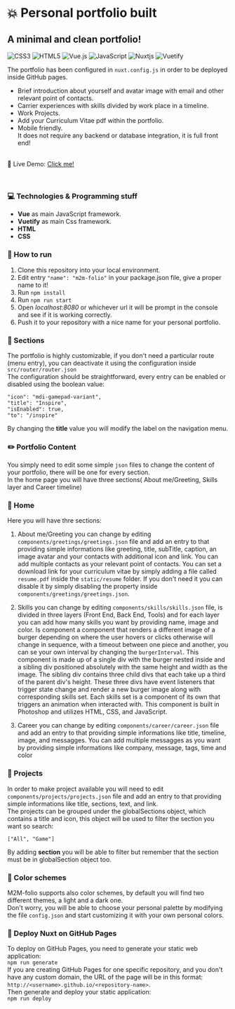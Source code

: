 # :boom: Personal portfolio built

## A minimal and clean portfolio!

![CSS3](https://img.shields.io/badge/css3-%231572B6.svg?style=for-the-badge&logo=css3&logoColor=white)
![HTML5](https://img.shields.io/badge/html5-%23E34F26.svg?style=for-the-badge&logo=html5&logoColor=white)
![Vue.js](https://img.shields.io/badge/vuejs-%2335495e.svg?style=for-the-badge&logo=vuedotjs&logoColor=%234FC08D)
![JavaScript](https://img.shields.io/badge/javascript-%23323330.svg?style=for-the-badge&logo=javascript&logoColor=%23F7DF1E)
![Nuxtjs](https://img.shields.io/badge/Nuxt-002E3B?style=for-the-badge&logo=nuxtdotjs&logoColor=#00DC82)
![Vuetify](https://img.shields.io/badge/Vuetify-1867C0?style=for-the-badge&logo=vuetify&logoColor=AEDDFF)
<br/>

The portfolio has been configured in `nuxt.config.js` in order to be deployed inside GitHub pages.<br/>

- Brief introduction about yourself and avatar image with email and other relevant point of contacts.
- Carrier experiences with skills divided by work place in a timeline.
- Work Projects.
- Add your Curriculum Vitae pdf within the portfolio.
- Mobile friendly.
  <br/>
  It does not require any backend or database integration, it is full front end!
  <br/><br/>

:satellite: Live Demo: [Click me!](https://mikemayster.github.io/m2m-folio/)

<br/>

### :computer: Technologies & Programming stuff

- **Vue** as main JavaScript framework.
- **Vuetify** as main Css framework.
- **HTML**
- **CSS**

### :hammer: How to run

1. Clone this repository into your local environment.
2. Edit entry `"name": "m2m-folio"` in your package.json file, give a proper name to it!
3. Run `npm install`
4. Run `npm run start`
5. Open _localhost:8080_ or whichever url it will be prompt in the console and see if it is working correctly.
6. Push it to your repository with a nice name for your personal portfolio.

### :file_folder: Sections

The portfolio is highly customizable, if you don't need a particular route (menu entry), you can deactivate it using the configuration inside `src/router/router.json` <br/>
The configuration should be straightforward, every entry can be enabled or disabled using the boolean value:

    "icon": "mdi-gamepad-variant",
    "title": "Inspire",
    "isEnabled": true,
    "to": "/inspire"

By changing the **title** value you will modify the label on the navigation menu.

### :pencil2: Portfolio Content

You simply need to edit some simple `json` files to change the content of your portfolio, there will be one for every section.<br/>
In the home page you will have three sections( About me/Greeting, Skills layer and Career timeline)

### :newspaper: Home

Here you will have thre sections:

1. About me/Greeting you can change by editing `components/greetings/greetings.json` file and add an entry to that providing simple informations like greeting, title, subTitle, caption, an image avatar and your contacts with additional icon and link. You can add multiple contacts as your relevant point of contacts. You can set a download link for your curriculum vitae by simply adding a file called `resume.pdf` inside the `static/resume` folder. If you don't need it you can disable it by simply disabling the property inside `components/greetings/greetings.json`.

2. Skills you can change by editing `components/skills/skills.json` file, is divided in three layers (Front End, Back End, Tools) and for each layer you can add how many skills you want by providing name, image and color. Is component a component that renders a different image of a burger depending on where the user hovers or clicks otherwise will change in sequence, with a timeout between one piece and another, you can se your own interval by changing the `burgerInterval`. This component is made up of a single div with the burger nested inside and a sibling div positioned absolutely with the same height and width as the image. The sibling div contains three child divs that each take up a third of the parent div's height. These three divs have event listeners that trigger state change and render a new burger image along with corresponding skills set. Each skills set is a component of its own that triggers an animation when interacted with. This component is built in Photoshop and utilizes HTML, CSS, and JavaScript.

3. Career you can change by editing `components/career/career.json` file and add an entry to that providing simple informations like title, timeline, image, and messagges. You can add multiple messagges as you want by providing simple informations like company, message, tags, time and color

### :newspaper: Projects

In order to make project available you will need to edit `components/projects/projects.json` file and add an entry to that providing simple informations like title, sections, text, and link. <br/>
The projects can be grouped under the globalSections object, which contains a title and icon, this object will be used to filter the section you want so search:

    ["All", "Game"]

By adding **section** you will be able to filter but remember that the section must be in globalSection object too.
<br/>

### :rainbow: Color schemes

M2M-folio supports also color schemes, by default you will find two different themes, a light and a dark one. <br/>
Don't worry, you will be able to choose your personal palette by modifying the file `config.json` and start customizing it with your own personal colors. <br/>

### :rocket: Deploy Nuxt on GitHub Pages

To deploy on GitHub Pages, you need to generate your static web application:<br/>
`npm run generate`<br/>
If you are creating GitHub Pages for one specific repository, and you don't have any custom domain, the URL of the page will be in this format: `http://<username>.github.io/<repository-name>`.<br/>
Then generate and deploy your static application:<br/>
`npm run deploy`
